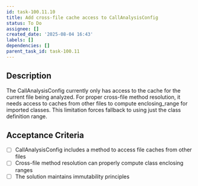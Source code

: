 ```yaml
---
id: task-100.11.10
title: Add cross-file cache access to CallAnalysisConfig
status: To Do
assignee: []
created_date: '2025-08-04 16:43'
labels: []
dependencies: []
parent_task_id: task-100.11
---
```


## Description

The CallAnalysisConfig currently only has access to the cache for the current file being analyzed. For proper cross-file method resolution, it needs access to caches from other files to compute enclosing_range for imported classes. This limitation forces fallback to using just the class definition range.

## Acceptance Criteria

- [ ] CallAnalysisConfig includes a method to access file caches from other files
- [ ] Cross-file method resolution can properly compute class enclosing ranges
- [ ] The solution maintains immutability principles
